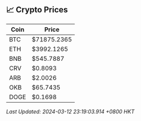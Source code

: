 ## 📈 Crypto Prices

| Coin | Price |
| ---- | ----- |
| BTC | $71875.2365 |
| ETH | $3992.1265 |
| BNB | $545.7887 |
| CRV | $0.8093 |
| ARB | $2.0026 |
| OKB | $65.7435 |
| DOGE | $0.1698 |

_Last Updated: 2024-03-12 23:19:03.914 +0800 HKT_